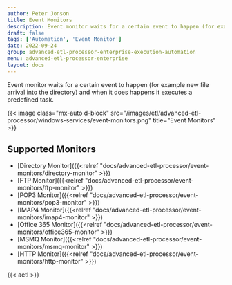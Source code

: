 ```yaml
---
author: Peter Jonson
title: Event Monitors
description: Event monitor waits for a certain event to happen (for example new file arrival into the directory) and when it does happens it executes a predefined task
draft: false
tags: ['Automation', 'Event Monitor']
date: 2022-09-24
group: advanced-etl-processor-enterprise-execution-automation
menu: advanced-etl-processor-enterprise
layout: docs
---
```


Event monitor waits for a certain event to happen (for example new file arrival into the directory) and when it does happens it executes a predefined task.

{{< image class="mx-auto d-block"  src="/images/etl/advanced-etl-processor/windows-services/event-monitors.png" title="Event Monitors" >}}

## Supported Monitors

- [Directory Monitor]({{<relref "docs/advanced-etl-processor/event-monitors/directory-monitor" >}})
- [FTP Monitor]({{<relref "docs/advanced-etl-processor/event-monitors/ftp-monitor" >}})
- [POP3 Monitor]({{<relref "docs/advanced-etl-processor/event-monitors/pop3-monitor" >}})
- [IMAP4 Monitor]({{<relref "docs/advanced-etl-processor/event-monitors/imap4-monitor" >}})
- [Office 365 Monitor]({{<relref "docs/advanced-etl-processor/event-monitors/office365-monitor" >}})
- [MSMQ Monitor]({{<relref "docs/advanced-etl-processor/event-monitors/msmq-monitor" >}})
- [HTTP Monitor]({{<relref "docs/advanced-etl-processor/event-monitors/http-monitor" >}})

{{< aetl >}}
